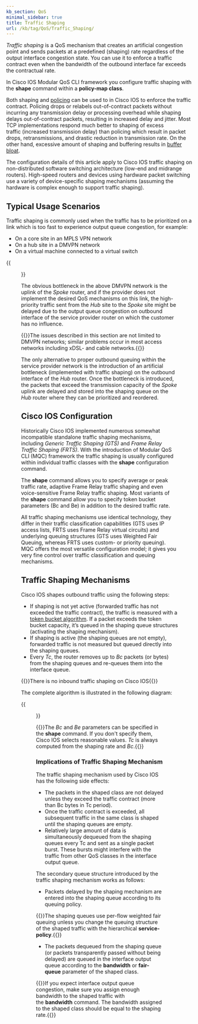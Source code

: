 ```yaml
---
kb_section: QoS
minimal_sidebar: true
title: Traffic Shaping
url: /kb/tag/QoS/Traffic_Shaping/
---
```

*Traffic shaping* is a QoS mechanism that creates an artificial congestion point and sends packets at a predefined (shaping) rate regardless of the output interface congestion state. You can use it to enforce a traffic contract even when the bandwidth of the outbound interface far exceeds the contractual rate.

In Cisco IOS Modular QoS CLI framework you configure traffic shaping with the **shape** command within a **policy-map class**. 

Both shaping and [policing](QoS_Policing.html) can be used to in Cisco IOS to enforce the traffic contract. Policing drops or relabels out-of-contract packets without incurring any transmission delay or processing overhead while shaping delays out-of-contract packets, resulting in increased delay and jitter. Most TCP implementations respond much better to shaping of excess traffic (increased transmission delay) than policing which result in packet drops, retransmissions, and drastic reduction in transmission rate. On the other hand, excessive amount of shaping and buffering results in [buffer bloat](https://en.wikipedia.org/wiki/Bufferbloat).

The configuration details of this article apply to Cisco IOS traffic shaping on non-distributed software switching architecture (low-end and midrange routers). High-speed routers and devices using hardware packet switching use a variety of device-specific shaping mechanisms (assuming the hardware is complex enough to support traffic shaping).

## Typical Usage Scenarios

Traffic shaping is commonly used when the traffic has to be prioritized on a link which is too fast to experience output queue congestion, for example:

* On a core site in an MPLS VPN network
* On a hub site in a DMVPN network
* On a virtual machine connected to a virtual switch

{{<figure src="../Shaping_Usage.png" caption="Using traffic shaping on a DMVPN hub site">}}

The obvious bottleneck in the above DMVPN network is the uplink of the *Spoke* router, and if the provider does not implement the desired QoS mechanisms on this link, the high-priority traffic sent from the *Hub* site to the *Spoke* site might be delayed due to the output queue congestion on outbound interface of the service provider router on which the customer has no influence.

{{<note note>}}The issues described in this section are not limited to DMVPN networks; similar problems occur in most access networks including xDSL- and cable networks.{{</note>}}

The only alternative to proper outbound queuing within the service provider network is the introduction of an artificial bottleneck (implemented with traffic shaping) on the outbound interface of the *Hub* router. Once the bottleneck is introduced, the packets that exceed the transmission capacity of the *Spoke* uplink are delayed and stored into the shaping queue  on the *Hub* router where they can be prioritized and reordered.

## Cisco IOS Configuration

Historically Cisco IOS implemented numerous somewhat incompatible standalone traffic shaping mechanisms, including *Generic Traffic Shaping (GTS)* and *Frame Relay Traffic Shaping (FRTS)*. With the introduction of Modular QoS CLI (MQC) framework the traffic shaping is usually configured within individual traffic classes with the **shape** configuration command.

The **shape** command allows you to specify average or peak traffic rate, adaptive Frame Relay traffic shaping and even voice-sensitive Frame Relay traffic shaping. Most variants of the **shape** command allow you to specify token bucket parameters (Bc and Be) in addition to the desired traffic rate.

All traffic shaping mechanisms use identical technology, they differ in their traffic classification capabilities (GTS uses IP access lists, FRTS uses Frame Relay virtual circuits) and underlying queuing structures (GTS uses Weighted Fair Queuing, whereas FRTS uses custom- or priority queuing). MQC offers the most versatile configuration model; it gives you very fine control over traffic classification and queuing mechanisms.

## Traffic Shaping Mechanisms

Cisco IOS shapes outbound traffic using the following steps:

-   If shaping is not yet active (forwarded traffic has not exceeded the traffic contract), the traffic is measured with a [token bucket algorithm](QoS_Policing.html). If a packet exceeds the token bucket capacity, it’s queued in the shaping queue structures (activating the shaping mechanism).
-   If shaping is active (the shaping queues are not empty), forwarded traffic is not measured but queued directly into the shaping queues.
-   Every *Tc*, the router removes up to *Bc* packets (or bytes) from the shaping queues and re-queues them into the interface queue.

{{<note info>}}There is no inbound traffic shaping on Cisco IOS{{</note>}}

The complete algorithm is illustrated in the following diagram:

{{<figure src="../Shaping_Mechanism.png" caption="Traffic shaping mechanisms in Cisco IOS">}}

{{<note note>}}The *Bc* and *Be* parameters can be specified in the **shape** command. If you don't specify them, Cisco IOS selects reasonable values. *Tc* is always computed from the shaping rate and *Bc*.{{</note>}}

### Implications of Traffic Shaping Mechanism

The traffic shaping mechanism used by Cisco IOS has the following side effects:

-   The packets in the shaped class are not delayed unless they exceed the traffic contract (more than Bc bytes in Tc period).
-   Once the traffic contract is exceeded, all subsequent traffic in the same class is shaped until the shaping queues are empty.
-   Relatively large amount of data is simultaneously dequeued from the shaping queues every Tc and sent as a single packet burst. These bursts might interfere with the traffic from other QoS classes in the interface output queue.

The secondary queue structure introduced by the traffic shaping mechanism works as follows:

-   Packets delayed by the shaping mechanism are entered into the shaping queue according to its queuing policy.

{{<note note>}}The shaping queues use per-flow weighted fair queuing unless you change the queuing structure of the shaped traffic with the hierarchical **service-policy**.{{</note>}}

-   The packets dequeued from the shaping queue (or packets transparently passed without being delayed) are queued in the interface output queue according to the **bandwidth** or **fair-queue** parameter of the shaped class.

{{<note warn>}}If you expect interface output queue congestion, make sure you assign enough bandwidth to the shaped traffic with the **bandwidth** command. The bandwidth assigned to the shaped class should be equal to the shaping rate.{{</note>}}

<!-- Source of diagrams: Wiki/Archive/QoS Mechanisms in Cisco IOS and Wiki/ipSpace/Articles and Blogs Diagrams (2020) -->

